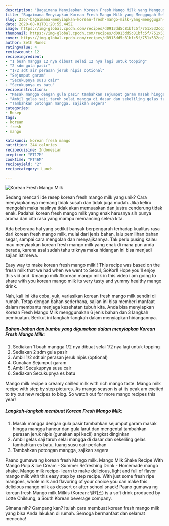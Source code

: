 ```yaml
---
description: "Bagaimana Menyiapkan Korean Fresh Mango Milk yang Menggugah Selera"
title: "Bagaimana Menyiapkan Korean Fresh Mango Milk yang Menggugah Selera"
slug: 2367-bagaimana-menyiapkan-korean-fresh-mango-milk-yang-menggugah-selera
date: 2020-08-01T01:20:55.445Z
image: https://img-global.cpcdn.com/recipes/d0913dd5c81bfc5f/751x532cq70/korean-fresh-mango-milk-foto-resep-utama.jpg
thumbnail: https://img-global.cpcdn.com/recipes/d0913dd5c81bfc5f/751x532cq70/korean-fresh-mango-milk-foto-resep-utama.jpg
cover: https://img-global.cpcdn.com/recipes/d0913dd5c81bfc5f/751x532cq70/korean-fresh-mango-milk-foto-resep-utama.jpg
author: Seth Nunez
ratingvalue: 4
reviewcount: 12
recipeingredient:
- "1 buah mangga 12 nya dibuat selai 12 nya lagi untuk topping"
- "2 sdm gula pasir"
- "1/2 sdt air perasan jeruk nipis optional"
- "Sejumput garam"
- "Secukupnya susu cair"
- "Secukupnya es batu"
recipeinstructions:
- "Masak mangga dengan gula pasir tambahkan sejumput garam masak hingga mangga hancur dan gula larut dan mengental tambahkan perasan jeruk nipis (gunakan api kecil) angkat dinginkan"
- "Ambil gelas saji taruh selai mangga di dasar dan sekeliling gelas tambahkan es batu, tuang susu cair perlahan"
- "Tambahkan potongan mangga, sajikan segera"
categories:
- Resep
tags:
- korean
- fresh
- mango

katakunci: korean fresh mango 
nutrition: 244 calories
recipecuisine: Indonesian
preptime: "PT17M"
cooktime: "PT46M"
recipeyield: "2"
recipecategory: Lunch

---
```



![Korean Fresh Mango Milk](https://img-global.cpcdn.com/recipes/d0913dd5c81bfc5f/751x532cq70/korean-fresh-mango-milk-foto-resep-utama.jpg)

Sedang mencari ide resep korean fresh mango milk yang unik? Cara menyiapkannya memang tidak susah dan tidak juga mudah. Jika keliru mengolah maka hasilnya tidak akan memuaskan dan justru cenderung tidak enak. Padahal korean fresh mango milk yang enak harusnya sih punya aroma dan cita rasa yang mampu memancing selera kita.

Ada beberapa hal yang sedikit banyak berpengaruh terhadap kualitas rasa dari korean fresh mango milk, mulai dari jenis bahan, lalu pemilihan bahan segar, sampai cara mengolah dan menyajikannya. Tak perlu pusing kalau mau menyiapkan korean fresh mango milk yang enak di mana pun anda berada, karena asal sudah tahu triknya maka hidangan ini bisa menjadi sajian istimewa.

Easy way to make korean fresh mango milk!! This recipe was based on the fresh milk that we had when we went to Seoul, SoKor!! Hope you&#39;ll enjoy this vid and. #mango milk #korean mango milk in this video i am going to share with you korean mango milk its very tasty and yummy healthy mango drink.


Nah, kali ini kita coba, yuk, variasikan korean fresh mango milk sendiri di rumah. Tetap dengan bahan sederhana, sajian ini bisa memberi manfaat dalam membantu menjaga kesehatan tubuh kita. Anda bisa menyiapkan Korean Fresh Mango Milk menggunakan 6 jenis bahan dan 3 langkah pembuatan. Berikut ini langkah-langkah dalam menyiapkan hidangannya.

<!--inarticleads1-->

##### Bahan-bahan dan bumbu yang digunakan dalam menyiapkan Korean Fresh Mango Milk:

1. Sediakan 1 buah mangga 1/2 nya dibuat selai 1/2 nya lagi untuk topping
1. Sediakan 2 sdm gula pasir
1. Ambil 1/2 sdt air perasan jeruk nipis (optional)
1. Gunakan Sejumput garam
1. Ambil Secukupnya susu cair
1. Sediakan Secukupnya es batu


Mango milk recipe a creamy chilled milk with rich mango taste. Mango milk recipe with step by step pictures. As mango season is at its peak am excited to try out new recipes to blog. So watch out for more mango recipes this year! 

<!--inarticleads2-->

##### Langkah-langkah membuat Korean Fresh Mango Milk:

1. Masak mangga dengan gula pasir tambahkan sejumput garam masak hingga mangga hancur dan gula larut dan mengental tambahkan perasan jeruk nipis (gunakan api kecil) angkat dinginkan
1. Ambil gelas saji taruh selai mangga di dasar dan sekeliling gelas tambahkan es batu, tuang susu cair perlahan
1. Tambahkan potongan mangga, sajikan segera


Paano gumawa ng korean fresh Mango milk. Mango Milk Shake Recipe With Mango Pulp &amp; Ice Cream - Summer Refreshing Drink - Homemade mango shake. Mango milk recipe- learn to make delicious, light and full of flavor mango milk with this easy step by step recipe. With just some fresh ripe mangoes, whole milk and flavoring of your choice you can make this delicious mango milk as dessert or after school snack! Paano gumawa ng korean fresh Mango milk Milkis (Korean: 밀키스) is a soft drink produced by Lotte Chilsung, a South Korean beverage company. 

Gimana nih? Gampang kan? Itulah cara membuat korean fresh mango milk yang bisa Anda lakukan di rumah. Semoga bermanfaat dan selamat mencoba!
